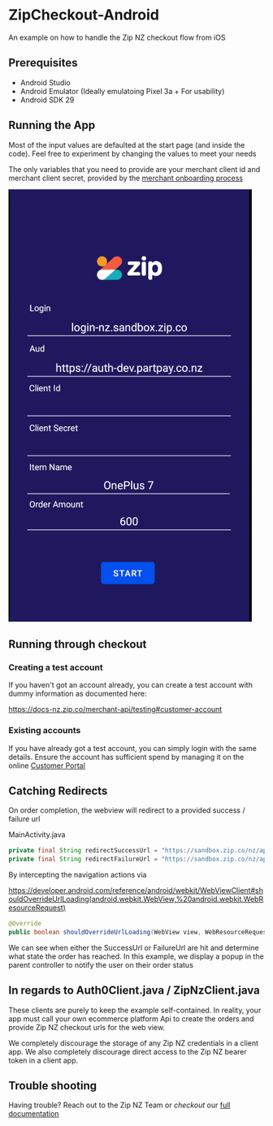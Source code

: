 # ZipCheckout-Android

An example on how to handle the Zip NZ checkout flow from iOS

## Prerequisites

* Android Studio
* Android Emulator (Ideally emulatoing Pixel 3a + For usability)
* Android SDK 29

## Running the App

Most of the input values are defaulted at the start page (and inside the code). Feel free to experiment by changing the values to meet your needs

The only variables that you need to provide are your merchant client id and merchant client secret, provided by the [merchant onboarding process]((https://zip.co/nz/for-merchants/#getting-started))

![Checkout Initialization](./readme-resources/checkout-start.png)
## Running through checkout

### Creating a test account

If you haven't got an account already, you can create a test account with dummy information as documented here:

https://docs-nz.zip.co/merchant-api/testing#customer-account

### Existing accounts

If you have already got a test account, you can simply login with the same details. Ensure the account has sufficient spend by managing it on the online [Customer Portal](https://sandbox.zip.co/nz/portal)

## Catching Redirects

On order completion, the webview will redirect to a provided success / failure url

MainActivity.java 

```java
private final String redirectSuccessUrl = "https://sandbox.zip.co/nz/api?yay=true";
private final String redirectFailureUrl = "https://sandbox.zip.co/nz/api?yay=false";
```

By intercepting the navigation actions via

https://developer.android.com/reference/android/webkit/WebViewClient#shouldOverrideUrlLoading(android.webkit.WebView,%20android.webkit.WebResourceRequest)

```java
@Override
public boolean shouldOverrideUrlLoading(WebView view, WebResourceRequest request) {}
```
We can see when either the SuccessUrl or FailureUrl are hit and determine what state the order has reached. In this example, we display a popup in the parent controller to notify the user on their order status

## In regards to Auth0Client.java / ZipNzClient.java

These clients are purely to keep the example self-contained. In reality, your app must call your own ecommerce platform Api to create the orders and provide Zip NZ checkout urls for the web view.

We completely discourage the storage of any Zip NZ credentials in a client app. We also completely discourage direct access to the Zip NZ bearer token in a client app.

## Trouble shooting

Having trouble? Reach out to the Zip NZ Team or _checkout_ our [full documentation](https://docs-nz.zip.co/)

